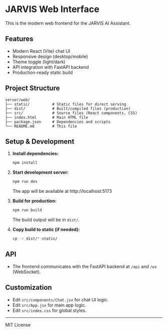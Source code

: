 # JARVIS Web Interface

This is the modern web frontend for the JARVIS AI Assistant.

## Features
- Modern React (Vite) chat UI
- Responsive design (desktop/mobile)
- Theme toggle (light/dark)
- API integration with FastAPI backend
- Production-ready static build

## Project Structure
```
server/web/
├── static/          # Static files for direct serving
├── dist/            # Built/compiled files (production)
├── src/             # Source files (React components, CSS)
├── index.html       # Main HTML file
├── package.json     # Dependencies and scripts
└── README.md        # This file
```

## Setup & Development

1. **Install dependencies:**
   ```sh
   npm install
   ```
2. **Start development server:**
   ```sh
   npm run dev
   ```
   The app will be available at http://localhost:5173

3. **Build for production:**
   ```sh
   npm run build
   ```
   The build output will be in `dist/`.

4. **Copy build to static (if needed):**
   ```sh
   cp -r dist/* static/
   ```

## API
- The frontend communicates with the FastAPI backend at `/api` and `/ws` (WebSocket).

## Customization
- Edit `src/components/Chat.jsx` for chat UI logic.
- Edit `src/App.jsx` for main app logic.
- Edit `src/index.css` for global styles.

---
MIT License
